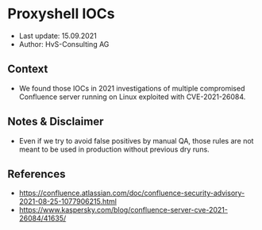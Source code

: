 # Proxyshell IOCs
- Last update: 15.09.2021
- Author: HvS-Consulting AG

## Context
- We found those IOCs in 2021 investigations of multiple compromised Confluence server running on Linux exploited with CVE-2021-26084.

## Notes & Disclaimer
- Even if we try to avoid false positives by manual QA, those rules are not meant to be used in production without previous dry runs.

## References
- https://confluence.atlassian.com/doc/confluence-security-advisory-2021-08-25-1077906215.html
- https://www.kaspersky.com/blog/confluence-server-cve-2021-26084/41635/